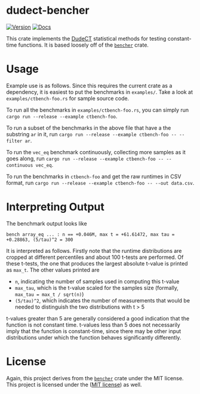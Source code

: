# dudect-bencher
[![Version](https://img.shields.io/crates/v/dudect-bencher.svg)](https://crates.io/crates/dudect-bencher)
[![Docs](https://docs.rs/dudect-bencher/badge.svg)](https://docs.rs/dudect-bencher)

This crate implements the [DudeCT](https://eprint.iacr.org/2016/1123.pdf) statistical methods for
testing constant-time functions. It is based loosely off of the
[`bencher`](https://github.com/bluss/bencher) crate.

# Usage

Example use is as follows. Since this requires the current crate as a dependency, it is easiest to
put the benchmarks in `examples/`. Take a look at `examples/ctbench-foo.rs` for sample source code.

To run all the benchmarks in `examples/ctbench-foo.rs`, you can simply run `cargo run --release
--example ctbench-foo`.

To run a subset of the benchmarks in the above file that have a the substring `ar` in it, run
`cargo run --release --example ctbench-foo -- --filter ar`.

To run the `vec_eq` benchmark continuously, collecting more samples as it goes along, run `cargo run
--release --example ctbench-foo -- --continuous vec_eq`.

To run the benchmarks in `ctbench-foo` and get the raw runtimes in CSV format, run `cargo run
--release --example ctbench-foo -- --out data.csv`.

# Interpreting Output

The benchmark output looks like

```
bench array_eq ... : n == +0.046M, max t = +61.61472, max tau = +0.28863, (5/tau)^2 = 300
```

It is interpreted as follows. Firstly note that the runtime distributions are cropped at different
percentiles and about 100 t-tests are performed. Of these t-tests, the one that produces the largest
absolute t-value is printed as `max_t`. The other values printed are

 * `n`, indicating the number of samples used in computing this t-value
 * `max_tau`, which is the t-value scaled for the samples size (formally, `max_tau = max_t /
   sqrt(n)`)
 * `(5/tau)^2`, which indicates the number of measurements that would be needed to distinguish the
   two distributions with t > 5

t-values greater than 5 are generally considered a good indication that the function is not constant
time. t-values less than 5 does not necessarily imply that the function is constant-time, since
there may be other input distributions under which the function behaves significantly differently.

# License

Again, this project derives from the [`bencher`](https://github.com/bluss/bencher) crate under the
MIT license. This project is licensed under the ([MIT license](LICENSE-MIT)) as well.
